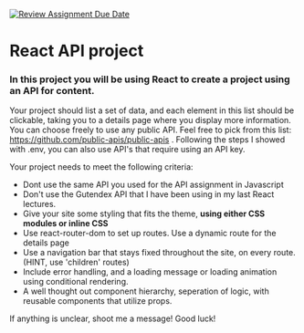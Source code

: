 [![Review Assignment Due Date](https://classroom.github.com/assets/deadline-readme-button-24ddc0f5d75046c5622901739e7c5dd533143b0c8e959d652212380cedb1ea36.svg)](https://classroom.github.com/a/nEc54K2B)
# React API project

### In this project you will be using React to create a project using an API for content.

Your project should list a set of data, and each element in this list should be clickable, taking you to a details page where you display more information. You can choose freely to use any public API. Feel free to pick from this list: https://github.com/public-apis/public-apis . Following the steps I showed with .env, you can also use API's that require using an API key.

Your project needs to meet the following criteria:

- Dont use the same API you used for the API assignment in Javascript
- Don't use the Gutendex API that I have been using in my last React lectures.
- Give your site some styling that fits the theme, **using either CSS modules or inline CSS**
- Use react-router-dom to set up routes. Use a dynamic route for the details page
- Use a navigation bar that stays fixed throughout the site, on every route. (HINT, use 'children' routes)
- Include error handling, and a loading message or loading animation using conditional rendering.
- A well thought out component hierarchy, seperation of logic, with reusable components that utilize props.

If anything is unclear, shoot me a message! Good luck!
